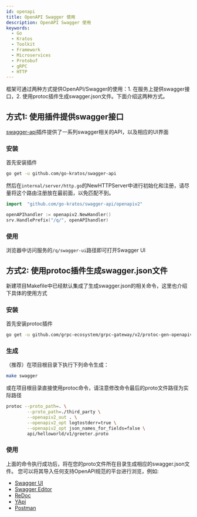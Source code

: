 ```yaml
---
id: openapi
title: OpenAPI Swagger 使用
description: OpenAPI Swagger 使用
keywords:
  - Go
  - Kratos
  - Toolkit
  - Framework
  - Microservices
  - Protobuf
  - gRPC
  - HTTP
---
```

框架可通过两种方式提供OpenAPI/Swagger的使用：1. 在服务上提供swagger接口，2. 使用protoc插件生成swagger.json文件。下面介绍这两种方式。

## 方式1: 使用插件提供swagger接口
[swagger-api](https://github.com/go-kratos/swagger-api)插件提供了一系列swagger相关的API，以及相应的UI界面

### 安装
首先安装插件
```bash
go get -u github.com/go-kratos/swagger-api
```

然后在`internal/server/http.go`的NewHTTPServer中进行初始化和注册，请尽量将这个路由注册放在最前面，以免匹配不到。
```go
import	"github.com/go-kratos/swagger-api/openapiv2"

openAPIhandler := openapiv2.NewHandler()
srv.HandlePrefix("/q/", openAPIhandler)
```
### 使用
浏览器中访问服务的`/q/swagger-ui`路径即可打开Swagger UI

## 方式2: 使用protoc插件生成swagger.json文件
新建项目Makefile中已经默认集成了生成swagger.json的相关命令，这里也介绍下具体的使用方式

### 安装
首先安装protoc插件
```bash
go get -u github.com/grpc-ecosystem/grpc-gateway/v2/protoc-gen-openapiv2
```

### 生成
（推荐）在项目根目录下执行下列命令生成：
```bash
make swagger
```

或在项目根目录直接使用protoc命令，请注意修改命令最后的proto文件路径为实际路径
```bash
protoc --proto_path=. \
        --proto_path=./third_party \
        --openapiv2_out . \
        --openapiv2_opt logtostderr=true \
        --openapiv2_opt json_names_for_fields=false \
        api/helloworld/v1/greeter.proto
```

### 使用
上面的命令执行成功后，将在您的proto文件所在目录生成相应的swagger.json文件。
您可以将其导入任何支持OpenAPI规范的平台进行浏览，例如:
* [Swagger UI](https://github.com/swagger-api/swagger-ui)
* [Swagger Editor](https://editor.swagger.io/)
* [ReDoc](https://github.com/Redocly/redoc)
* [YApi](https://github.com/YMFE/yapi)
* [Postman](https://www.postman.com/)
